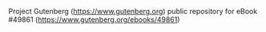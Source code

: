 Project Gutenberg (https://www.gutenberg.org) public repository for
eBook #49861 (https://www.gutenberg.org/ebooks/49861)
